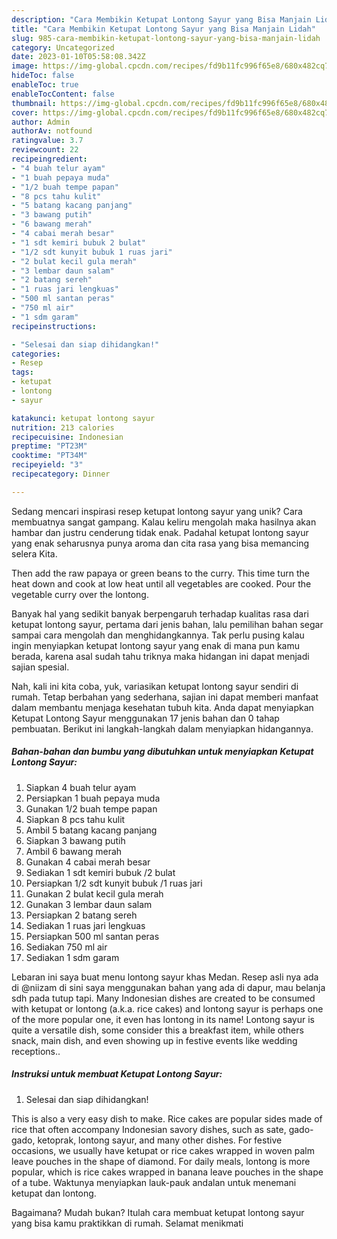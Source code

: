 ```yaml
---
description: "Cara Membikin Ketupat Lontong Sayur yang Bisa Manjain Lidah"
title: "Cara Membikin Ketupat Lontong Sayur yang Bisa Manjain Lidah"
slug: 985-cara-membikin-ketupat-lontong-sayur-yang-bisa-manjain-lidah
category: Uncategorized
date: 2023-01-10T05:58:08.342Z
image: https://img-global.cpcdn.com/recipes/fd9b11fc996f65e8/680x482cq70/ketupat-lontong-sayur-foto-resep-utama.jpg
hideToc: false
enableToc: true
enableTocContent: false
thumbnail: https://img-global.cpcdn.com/recipes/fd9b11fc996f65e8/680x482cq70/ketupat-lontong-sayur-foto-resep-utama.jpg
cover: https://img-global.cpcdn.com/recipes/fd9b11fc996f65e8/680x482cq70/ketupat-lontong-sayur-foto-resep-utama.jpg
author: Admin
authorAv: notfound
ratingvalue: 3.7
reviewcount: 22
recipeingredient:
- "4 buah telur ayam"
- "1 buah pepaya muda"
- "1/2 buah tempe papan"
- "8 pcs tahu kulit"
- "5 batang kacang panjang"
- "3 bawang putih"
- "6 bawang merah"
- "4 cabai merah besar"
- "1 sdt kemiri bubuk 2 bulat"
- "1/2 sdt kunyit bubuk 1 ruas jari"
- "2 bulat kecil gula merah"
- "3 lembar daun salam"
- "2 batang sereh"
- "1 ruas jari lengkuas"
- "500 ml santan peras"
- "750 ml air"
- "1 sdm garam"
recipeinstructions:

- "Selesai dan siap dihidangkan!"
categories:
- Resep
tags:
- ketupat
- lontong
- sayur

katakunci: ketupat lontong sayur 
nutrition: 213 calories
recipecuisine: Indonesian
preptime: "PT23M"
cooktime: "PT34M"
recipeyield: "3"
recipecategory: Dinner

---
```





Sedang mencari inspirasi resep ketupat lontong sayur yang unik? Cara membuatnya sangat gampang. Kalau keliru mengolah maka hasilnya akan hambar dan justru cenderung tidak enak. Padahal ketupat lontong sayur yang enak seharusnya punya aroma dan cita rasa yang bisa memancing selera Kita.





Then add the raw papaya or green beans to the curry. This time turn the heat down and cook at low heat until all vegetables are cooked. Pour the vegetable curry over the lontong.

Banyak hal yang sedikit banyak berpengaruh terhadap kualitas rasa dari ketupat lontong sayur, pertama dari jenis bahan, lalu pemilihan bahan segar sampai cara mengolah dan menghidangkannya. Tak perlu pusing kalau ingin menyiapkan ketupat lontong sayur yang enak di mana pun kamu berada, karena asal sudah tahu triknya maka hidangan ini dapat menjadi sajian spesial.






Nah, kali ini kita coba, yuk, variasikan ketupat lontong sayur sendiri di rumah. Tetap berbahan yang sederhana, sajian ini dapat memberi manfaat dalam membantu menjaga kesehatan tubuh kita. Anda dapat menyiapkan Ketupat Lontong Sayur menggunakan 17 jenis bahan dan 0 tahap pembuatan. Berikut ini langkah-langkah dalam menyiapkan hidangannya.

<!--inarticleads1-->

##### Bahan-bahan dan bumbu yang dibutuhkan untuk menyiapkan Ketupat Lontong Sayur:

1. Siapkan 4 buah telur ayam
1. Persiapkan 1 buah pepaya muda
1. Gunakan 1/2 buah tempe papan
1. Siapkan 8 pcs tahu kulit
1. Ambil 5 batang kacang panjang
1. Siapkan 3 bawang putih
1. Ambil 6 bawang merah
1. Gunakan 4 cabai merah besar
1. Sediakan 1 sdt kemiri bubuk /2 bulat
1. Persiapkan 1/2 sdt kunyit bubuk /1 ruas jari
1. Gunakan 2 bulat kecil gula merah
1. Gunakan 3 lembar daun salam
1. Persiapkan 2 batang sereh
1. Sediakan 1 ruas jari lengkuas
1. Persiapkan 500 ml santan peras
1. Sediakan 750 ml air
1. Sediakan 1 sdm garam


Lebaran ini saya buat menu lontong sayur khas Medan. Resep asli nya ada di @niizam di sini saya menggunakan bahan yang ada di dapur, mau belanja sdh pada tutup tapi. Many Indonesian dishes are created to be consumed with ketupat or lontong (a.k.a. rice cakes) and lontong sayur is perhaps one of the more popular one, it even has lontong in its name! Lontong sayur is quite a versatile dish, some consider this a breakfast item, while others snack, main dish, and even showing up in festive events like wedding receptions.. 

<!--inarticleads2-->

##### Instruksi untuk membuat Ketupat Lontong Sayur:


1. Selesai dan siap dihidangkan!

This is also a very easy dish to make. Rice cakes are popular sides made of rice that often accompany Indonesian savory dishes, such as sate, gado-gado, ketoprak, lontong sayur, and many other dishes. For festive occasions, we usually have ketupat or rice cakes wrapped in woven palm leave pouches in the shape of diamond. For daily meals, lontong is more popular, which is rice cakes wrapped in banana leave pouches in the shape of a tube. Waktunya menyiapkan lauk-pauk andalan untuk menemani ketupat dan lontong. 

Bagaimana? Mudah bukan? Itulah cara membuat ketupat lontong sayur yang bisa kamu praktikkan di rumah. Selamat menikmati
